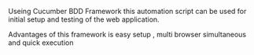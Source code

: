 Useing Cucumber BDD Framework this automation script can be used for initial setup and testing of the web application.

Advantages of this framework is easy setup , multi browser simultaneous and quick execution
